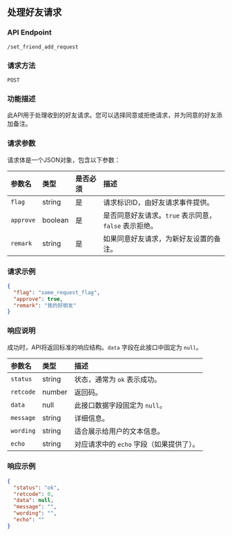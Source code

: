 ## 处理好友请求

### API Endpoint

`/set_friend_add_request`

### 请求方法

`POST`

### 功能描述

此API用于处理收到的好友请求。您可以选择同意或拒绝请求，并为同意的好友添加备注。

### 请求参数

请求体是一个JSON对象，包含以下参数：

| 参数名 | 类型 | 是否必须 | 描述     |
| :----- | :--- | :------- | :------- |
| `flag` | string | 是       | 请求标识ID，由好友请求事件提供。 |
| `approve` | boolean | 是       | 是否同意好友请求。`true` 表示同意，`false` 表示拒绝。 |
| `remark` | string | 是       | 如果同意好友请求，为新好友设置的备注。 |

### 请求示例

```json
{
  "flag": "some_request_flag",
  "approve": true,
  "remark": "我的好朋友"
}
```

### 响应说明

成功时，API将返回标准的响应结构。`data` 字段在此接口中固定为 `null`。

| 参数名    | 类型   | 描述                                   |
| :-------- | :----- | :------------------------------------- |
| `status`  | string | 状态，通常为 `ok` 表示成功。             |
| `retcode` | number | 返回码。                               |
| `data`    | null   | 此接口数据字段固定为 `null`。            |
| `message` | string | 详细信息。                             |
| `wording` | string | 适合展示给用户的文本信息。               |
| `echo`    | string | 对应请求中的 `echo` 字段（如果提供了）。 |

### 响应示例

```json
{
  "status": "ok",
  "retcode": 0,
  "data": null,
  "message": "",
  "wording": "",
  "echo": ""
}
```